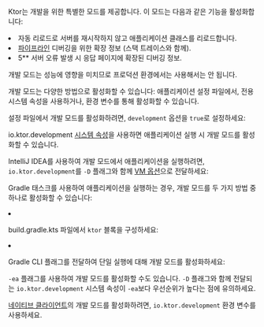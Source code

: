 <topic xmlns="" xsi:noNamespaceSchemaLocation="https://resources.jetbrains.com/writerside/1.0/topic.v2.xsd"
       xmlns:xsi="http://www.w3.org/2001/XMLSchema-instance" id="server-development-mode" title="개발 모드"
       help-id="development_mode;development-mode">
<show-structure for="chapter" depth="2"/>
<p>
    Ktor는 개발을 위한 특별한 모드를 제공합니다. 이 모드는 다음과 같은 기능을 활성화합니다:
</p>
<list>
    <li><Links href="/ktor/server-auto-reload" summary="코드 변경 시 애플리케이션 클래스를 리로드하는 자동 리로드 사용법을 알아보세요.">자동 리로드</Links>로 서버를 재시작하지 않고 애플리케이션 클래스를 리로드합니다.
    </li>
    <li><a href="#pipelines">파이프라인</a> 디버깅을 위한 확장 정보 (스택 트레이스와 함께).
    </li>
    <li><emphasis>5**</emphasis> 서버 오류 발생 시 <Links href="/ktor/server-status-pages" summary="%plugin_name% 플러그인을 사용하면 Ktor 애플리케이션이 발생한 예외나 상태 코드에 따라 모든 실패 상태에 적절하게 응답할 수 있습니다.">응답 페이지</Links>에 확장된 디버깅 정보.
    </li>
</list>
<note>
    <p>
        개발 모드는 성능에 영향을 미치므로 프로덕션 환경에서는 사용해서는 안 됩니다.
    </p>
</note>
<chapter title="개발 모드 활성화" id="enable">
    <p>
        개발 모드는 다양한 방법으로 활성화할 수 있습니다: 애플리케이션 설정 파일에서, 전용 시스템 속성을 사용하거나, 환경 변수를 통해 활성화할 수 있습니다.
    </p>
    <chapter title="설정 파일" id="application-conf">
        <p>
            <Links href="/ktor/server-configuration-file" summary="설정 파일에서 다양한 서버 매개변수를 구성하는 방법을 알아보세요.">설정 파일</Links>에서 개발 모드를 활성화하려면, <code>development</code> 옵션을 <code>true</code>로 설정하세요:
        </p>
        <tabs group="config">
            <tab title="application.conf" group-key="hocon">
                <code-block code="                        ktor {&#10;                            development = true&#10;                        }"/>
            </tab>
            <tab title="application.yaml" group-key="yaml">
                <code-block lang="yaml" code="                        ktor:&#10;                            development: true"/>
            </tab>
        </tabs>
    </chapter>
    <chapter title="'io.ktor.development' 시스템 속성" id="system-property">
        <p>
            <control>io.ktor.development</control> <a href="https://docs.oracle.com/javase/tutorial/essential/environment/sysprop.html">시스템 속성</a>을 사용하면 애플리케이션 실행 시 개발 모드를 활성화할 수 있습니다.
        </p>
        <p>
            IntelliJ IDEA를 사용하여 개발 모드에서 애플리케이션을 실행하려면, <code>io.ktor.development</code>를 <code>-D</code> 플래그와 함께 <a href="https://www.jetbrains.com/help/idea/run-debug-configuration-kotlin.html#1">VM 옵션</a>으로 전달하세요:
        </p>
        <code-block code="                -Dio.ktor.development=true"/>
        <p>
            <Links href="/ktor/server-dependencies" summary="기존 Gradle/Maven 프로젝트에 Ktor 서버 종속성을 추가하는 방법을 알아보세요.">Gradle</Links> 태스크를 사용하여 애플리케이션을 실행하는 경우, 개발 모드를 두 가지 방법 중 하나로 활성화할 수 있습니다:
        </p>
        <list>
            <li>
                <p>
                    <Path>build.gradle.kts</Path> 파일에서 <code>ktor</code> 블록을 구성하세요:
                </p>
                <code-block lang="Kotlin" code="                        ktor {&#10;                            development = true&#10;                        }"/>
            </li>
            <li>
                <p>
                    Gradle CLI 플래그를 전달하여 단일 실행에 대해 개발 모드를 활성화하세요:
                </p>
                <code-block lang="bash" code="                          ./gradlew run -Pio.ktor.development=true"/>
            </li>
        </list>
        <tip>
            <p>
                <code>-ea</code> 플래그를 사용하여 개발 모드를 활성화할 수도 있습니다. <code>-D</code> 플래그와 함께 전달되는 <code>io.ktor.development</code> 시스템 속성이 <code>-ea</code>보다 우선순위가 높다는 점에 유의하세요.
            </p>
        </tip>
    </chapter>
    <chapter title="'io.ktor.development' 환경 변수" id="environment-variable">
        <p>
            <a href="#native">네이티브 클라이언트</a>의 개발 모드를 활성화하려면, <code>io.ktor.development</code> 환경 변수를 사용하세요.
        </p>
    </chapter>
</chapter>
</topic>